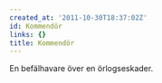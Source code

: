 ```yaml
---
created_at: '2011-10-30T18:37:02Z'
id: Kommendör
links: {}
title: Kommendör
---
```


En befälhavare över en örlogseskader.
